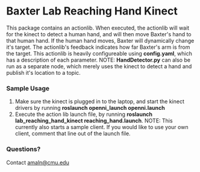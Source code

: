 # Baxter Lab Reaching Hand Kinect

This package contains an actionlib.  When executed, the actionlib will wait for the kinect to detect a human hand, and will then move Baxter's hand to that human hand.  If the human hand moves, Baxter will dynamically change it's target.  The actionlib's feedback indicates how far Baxter's arm is from the target.  This actionlib is heavily configureable using **config.yaml**, which has a description of each parameter.  NOTE: **HandDetector.py** can also be run as a separate node, which merely uses the kinect to detect a hand and publish it's location to a topic.

### Sample Usage
1. Make sure the kinect is plugged in to the laptop, and start the kinect drivers by running **roslaunch openni_launch openni.launch**
2. Execute the action lib launch file, by running **roslaunch lab_reaching_hand_kinect reaching_hand.launch**.  NOTE: This currently also starts a sample client.  If you would like to use your own client, comment that line out of the launch file.

### Questions?
Contact <amaln@cmu.edu>
